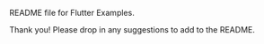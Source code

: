 README file for Flutter Examples.

Thank you!
Please drop in any suggestions to add to the README.

